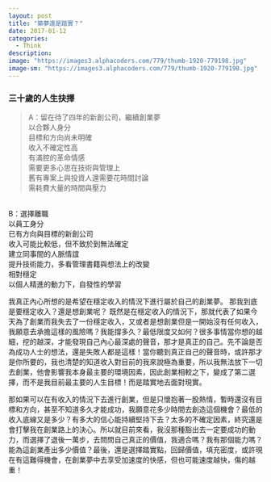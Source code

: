 ```yaml
---
layout: post
title: "築夢還是踏實？"
date: 2017-01-12
categories:
  - Think
description:
image: "https://images3.alphacoders.com/779/thumb-1920-779198.jpg"
image-sm: "https://images3.alphacoders.com/779/thumb-1920-779198.jpg"
---
```


### 三十歲的人生抉擇
> A：留在待了四年的新創公司，繼續創業夢<br/>
以合夥人身分<br/>
目標和方向尚未明確<br/>
收入不確定性高<br/>
有滿腔的革命情感<br/>
需要更多心思在技術與管理上<br/>
舊有專案上與投資人還需要花時間討論<br/>
需耗費大量的時間與壓力<br/>
<br/>
B：選擇離職<br/>
以員工身分<br/>
已有方向與目標的新創公司<br/>
收入可能比較低，但不致於到無法確定<br/>
建立同事間的人脈情誼<br/>
提升技術能力，多看管理書籍與想法上的改變<br/>
相對穩定<br/>
以個人精進的動力下，自發性的學習<br/>

我真正內心所想的是希望在穩定收入的情況下進行屬於自己的創業夢。
那我到底是要穩定收入？還是想創業呢？
既然是在穩定收入的情況下，那就代表了如果今天為了創業而我失去了一份穩定收入，又或者是想創業但是一開始沒有任何收入，我願意去承擔這樣的風險嗎？我能撐多久？最低限度又如何？很多事情當你想的越細，挖的越深，才能發現自己內心最深處的聲音，那才是真正的自己。先不論是否為成功人士的想法，還是失敗人都是這樣！當你聽到真正自己的聲音時，或許那才是你所要的，我也清楚的知道收入對目前的我來說極為重要，所以我無法放下一切去創業，他會影響我本身最主要的環境因素，因此創業相較之下，變成了第二選擇，而不是我目前最主要的人生目標！而是踏實地去面對現實。

那如果可以在有收入的情況下去進行創業，但是只懷抱著一股熱情，暫時還沒有目標和方向，甚至不知道多久才能成功，我願意花多少時間去創造這個機會？最低的收入底線又是多少？有多大的信心能持續堅持下去？太多的不確定因素，終究還是會打擊我在創業路上的決心。所以就目前來看，我沒那種豁出去一定要成功的動力，而選擇了退後一萬步，去問問自己真正的價值，我適合嗎？我有那個能力嗎？能為這創業產出多少價值？最後，還是選擇踏實點，回歸價值，填充密度，或許現在有這難得機會，在創業夢中去享受加速度的快感，但也可能速度越快，傷的越重！
